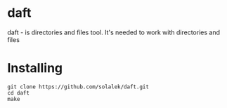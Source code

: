 # daft
daft - is directories and files tool. It's needed to work with directories and files

# Installing

```
git clone https://github.com/solalek/daft.git
cd daft
make
```
